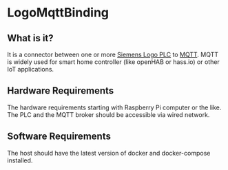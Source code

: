 # LogoMqttBinding

## What is it?
It is a connector between one or more [Siemens Logo PLC](https://de.wikipedia.org/wiki/Logo_(SPS)) to [MQTT](https://en.wikipedia.org/wiki/MQTT).
MQTT is widely used for smart home controller (like openHAB or hass.io) or other IoT applications.
 
## Hardware Requirements
The hardware requirements starting with Raspberry Pi computer or the like. The PLC and the MQTT broker should be accessible via wired network.

## Software Requirements
The host should have the latest version of docker and docker-compose installed.

 